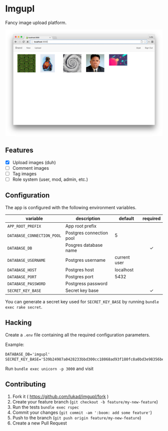 Imgupl
======

Fancy image upload platform.

![](screenshot.png)

## Features

* [x] Upload images (duh)
* [ ] Comment images
* [ ] Tag images
* [ ] Role system (user, mod, admin, etc.)

## Configuration

The app is configured with the following environment variables.

| variable                   | description              | default      | required |
|----------------------------|--------------------------|--------------|:--------:|
| `APP_ROOT_PREFIX`          | App root prefix          |              |          |
| `DATABASE_CONNECTION_POOL` | Postgres connection pool | 5            |          |
| `DATABASE_DB`              | Posgres database name    |              | ✓        |
| `DATABASE_USERNAME`        | Postgres username        | current user |          |
| `DATABASE_HOST`            | Postgres host            | localhost    |          |
| `DATABASE_PORT`            | Postgres port            | 5432         |          |
| `DATABASE_PASSWORD`        | Postgress password       |              |          |
| `SECRET_KEY_BASE`          | Secret key base          |              | ✓        |

You can generate a secret key used for `SECRET_KEY_BASE` by running `bundle exec rake secret`.

## Hacking

Create a `.env` file containing all the required configuration parameters.

Example:
```
DATABASE_DB='imgupl'
SECRET_KEY_BASE='539b24987a0428233bbd300cc18068ad93f180fc8a0bd3e98356be340570b3e6ef44f656bf940e9813646b755cc70b1243162011576147a642b773dce6e1ee7e'
```

Run `bundle exec unicorn -p 3000` and visit [](http://localhost:3000)

## Contributing

1. Fork it ( https://github.com/lukad/imgupl/fork )
2. Create your feature branch (`git checkout -b feature/my-new-feature`)
3. Run the tests `bundle exec rspec`
4. Commit your changes (`git commit -am ':boom: add some feature'`)
5. Push to the branch (`git push origin feature/my-new-feature`)
6. Create a new Pull Request
